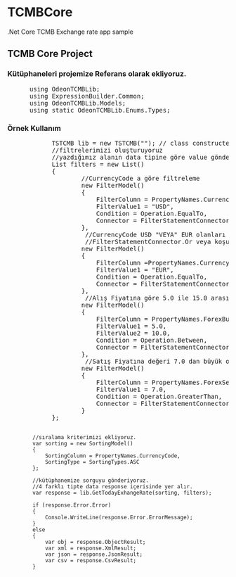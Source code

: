 # TCMBCore
.Net Core TCMB Exchange rate app sample 

<h2>TCMB Core Project</h2>
<h3> Kütüphaneleri projemize Referans olarak ekliyoruz.</h3>
<pre>
      using OdeonTCMBLib;
      using ExpressionBuilder.Common;
      using OdeonTCMBLib.Models;
      using static OdeonTCMBLib.Enums.Types;
</pre>

<h3>Örnek Kullanım</h3>
<pre>
            TSTCMB lib = new TSTCMB(""); // class constructer içine authkey ekliyoruz.
            //filtrelerimizi oluşturuyoruz
            //yazdığımız alanın data tipine göre value göndermeliyiz. int ise int double ise double. CurrencyModel den data tiplerini görebilirsiniz
            List<FilterModel> filters = new List<FilterModel>()
            {
                    //CurrencyCode a göre filtreleme
                    new FilterModel()
                    {
                        FilterColumn = PropertyNames.CurrencyCode,
                        FilterValue1 = "USD",
                        Condition = Operation.EqualTo,
                        Connector = FilterStatementConnector.Or
                    },
                     //CurrencyCode USD "VEYA" EUR olanları filtreleme bir önceki filterda  
					 //FilterStatementConnector.Or veya koşulunu ekler
                    new FilterModel()
                    {
                        FilterColumn =PropertyNames.CurrencyCode,
                        FilterValue1 = "EUR",
                        Condition = Operation.EqualTo,
                        Connector = FilterStatementConnector.And
                    },
                     //Alış Fiyatına göre 5.0 ile 15.0 arasında olanları filtreleme
                    new FilterModel()
                    {
                        FilterColumn = PropertyNames.ForexBuying,
                        FilterValue1 = 5.0,
                        FilterValue2 = 10.0,
                        Condition = Operation.Between,
                        Connector = FilterStatementConnector.And
                    },
                     //Satış Fiyatına değeri 7.0 dan büyük olanları filtreleme
                    new FilterModel()
                    {
                        FilterColumn = PropertyNames.ForexSelling,
                        FilterValue1 = 7.0,
                        Condition = Operation.GreaterThan,
                        Connector = FilterStatementConnector.And
                    }
            };

            //sıralama kriterimizi ekliyoruz. 
            var sorting = new SortingModel()
            {
                SortingColumn = PropertyNames.CurrencyCode,
                SortingType = SortingTypes.ASC
            };

            //kütüphanemize sorguyu gönderiyoruz.
            //4 farklı tipte data response içerisinde yer alır.
            var response = lib.GetTodayExhangeRate(sorting, filters);

            if (response.Error.Error)
            {
                Console.WriteLine(response.Error.ErrorMessage);
            }
            else
            {
                var obj = response.ObjectResult;
                var xml = response.XmlResult;
                var json = response.JsonResult;
                var csv = response.CsvResult;
            }
</pre>